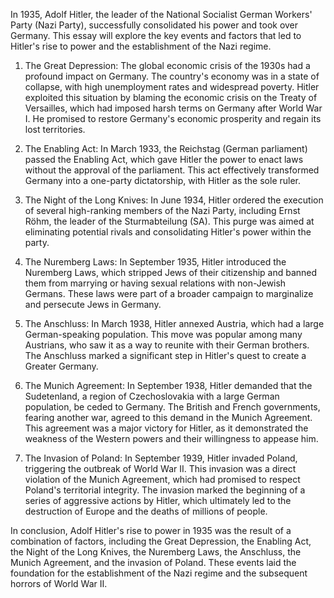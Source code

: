 In 1935, Adolf Hitler, the leader of the National Socialist German Workers' Party (Nazi Party), successfully consolidated his power and took over Germany. This essay will explore the key events and factors that led to Hitler's rise to power and the establishment of the Nazi regime.

1. The Great Depression: The global economic crisis of the 1930s had a profound impact on Germany. The country's economy was in a state of collapse, with high unemployment rates and widespread poverty. Hitler exploited this situation by blaming the economic crisis on the Treaty of Versailles, which had imposed harsh terms on Germany after World War I. He promised to restore Germany's economic prosperity and regain its lost territories.

2. The Enabling Act: In March 1933, the Reichstag (German parliament) passed the Enabling Act, which gave Hitler the power to enact laws without the approval of the parliament. This act effectively transformed Germany into a one-party dictatorship, with Hitler as the sole ruler.

3. The Night of the Long Knives: In June 1934, Hitler ordered the execution of several high-ranking members of the Nazi Party, including Ernst Röhm, the leader of the Sturmabteilung (SA). This purge was aimed at eliminating potential rivals and consolidating Hitler's power within the party.

4. The Nuremberg Laws: In September 1935, Hitler introduced the Nuremberg Laws, which stripped Jews of their citizenship and banned them from marrying or having sexual relations with non-Jewish Germans. These laws were part of a broader campaign to marginalize and persecute Jews in Germany.

5. The Anschluss: In March 1938, Hitler annexed Austria, which had a large German-speaking population. This move was popular among many Austrians, who saw it as a way to reunite with their German brothers. The Anschluss marked a significant step in Hitler's quest to create a Greater Germany.

6. The Munich Agreement: In September 1938, Hitler demanded that the Sudetenland, a region of Czechoslovakia with a large German population, be ceded to Germany. The British and French governments, fearing another war, agreed to this demand in the Munich Agreement. This agreement was a major victory for Hitler, as it demonstrated the weakness of the Western powers and their willingness to appease him.

7. The Invasion of Poland: In September 1939, Hitler invaded Poland, triggering the outbreak of World War II. This invasion was a direct violation of the Munich Agreement, which had promised to respect Poland's territorial integrity. The invasion marked the beginning of a series of aggressive actions by Hitler, which ultimately led to the destruction of Europe and the deaths of millions of people.

In conclusion, Adolf Hitler's rise to power in 1935 was the result of a combination of factors, including the Great Depression, the Enabling Act, the Night of the Long Knives, the Nuremberg Laws, the Anschluss, the Munich Agreement, and the invasion of Poland. These events laid the foundation for the establishment of the Nazi regime and the subsequent horrors of World War II.